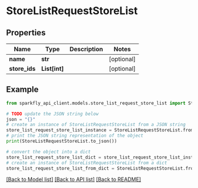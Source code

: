 # StoreListRequestStoreList


## Properties

Name | Type | Description | Notes
------------ | ------------- | ------------- | -------------
**name** | **str** |  | [optional] 
**store_ids** | **List[int]** |  | [optional] 

## Example

```python
from sparkfly_api_client.models.store_list_request_store_list import StoreListRequestStoreList

# TODO update the JSON string below
json = "{}"
# create an instance of StoreListRequestStoreList from a JSON string
store_list_request_store_list_instance = StoreListRequestStoreList.from_json(json)
# print the JSON string representation of the object
print(StoreListRequestStoreList.to_json())

# convert the object into a dict
store_list_request_store_list_dict = store_list_request_store_list_instance.to_dict()
# create an instance of StoreListRequestStoreList from a dict
store_list_request_store_list_from_dict = StoreListRequestStoreList.from_dict(store_list_request_store_list_dict)
```
[[Back to Model list]](../README.md#documentation-for-models) [[Back to API list]](../README.md#documentation-for-api-endpoints) [[Back to README]](../README.md)


